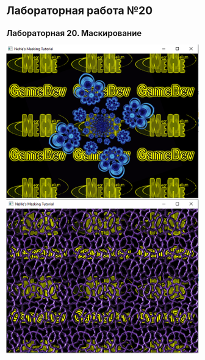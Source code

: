 # Лабораторная работа №20
## Лабораторная 20. Маскирование

![Результат выполнения 1](https://github.com/KhanovDmitrii/graphics_khanov/blob/master/LB/LB20/lb20_res_vipolneniya_1.png)
![Результат выполнения 2](https://github.com/KhanovDmitrii/graphics_khanov/blob/master/LB/LB20/lb20_res_vipolneniya_2.png)
